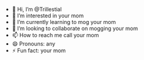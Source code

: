- 👋 Hi, I’m @Trillestial
- 👀 I’m interested in your mom
- 🌱 I’m currently learning to mog your mom
- 💞️ I’m looking to collaborate on mogging your mom
- 📫 How to reach me call your mom
- 😄 Pronouns: any
- ⚡ Fun fact: your mom

<!---
Trillestial/Trillestial is a ✨ special ✨ repository because its `README.md` (this file) appears on your GitHub profile.
You can click the Preview link to take a look at your changes.
--->
